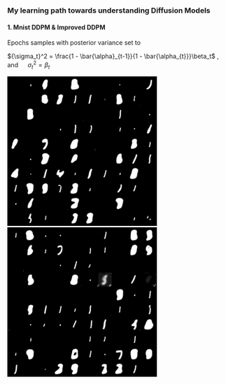 ### My learning path towards understanding Diffusion Models

#### 1. Mnist DDPM & Improved DDPM

Epochs samples with posterior variance set to

${\sigma_t}^2 = \frac{1 - \bar{\alpha}_{t-1}}{1 - \bar{\alpha_{t}}}\beta_t$ , &emsp; and &emsp; ${\sigma_t}^2 = \beta_t$

![Alt Text](mnist/images/beta_hat.gif) ![Alt Text](mnist/images/beta_sqrt.gif)
